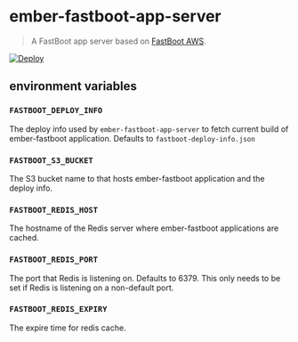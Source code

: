 # ember-fastboot-app-server

> A FastBoot app server based on [FastBoot AWS][1].

[![Deploy](https://www.herokucdn.com/deploy/button.svg)](https://heroku.com/deploy?template=https://github.com/adambedford/ember-fastboot-app-server)

## environment variables

### `FASTBOOT_DEPLOY_INFO`

The deploy info used by `ember-fastboot-app-server` to fetch current build of ember-fastboot application. Defaults to `fastboot-deploy-info.json`

### `FASTBOOT_S3_BUCKET`

The S3 bucket name to that hosts ember-fastboot application and the deploy info.

### `FASTBOOT_REDIS_HOST`

The hostname of the Redis server where ember-fastboot applications are cached.

### `FASTBOOT_REDIS_PORT`

The port that Redis is listening on. Defaults to 6379. This only needs to be set if Redis is listening on a non-default port.

### `FASTBOOT_REDIS_EXPIRY`

The expire time for redis cache.

[1]: https://github.com/tomdale/fastboot-aws
